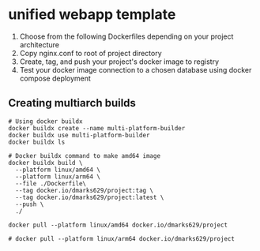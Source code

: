 # unified webapp template

1. Choose from the following Dockerfiles depending on your project architecture
2. Copy nginx.conf to root of project directory
3. Create, tag, and push your project's docker image to registry
4. Test your docker image connection to a chosen database using docker compose deployment

## Creating multiarch builds
```
# Using docker buildx
docker buildx create --name multi-platform-builder
docker buildx use multi-platform-builder
docker buildx ls

# Docker buildx command to make amd64 image
docker buildx build \
  --platform linux/amd64 \
  --platform linux/arm64 \
  --file ./Dockerfile\
  --tag docker.io/dmarks629/project:tag \
  --tag docker.io/dmarks629/project:latest \
  --push \
  ./

docker pull --platform linux/amd64 docker.io/dmarks629/project

# docker pull --platform linux/arm64 docker.io/dmarks629/project
```